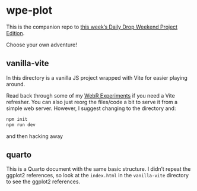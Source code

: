 # wpe-plot

This is the companion repo to [this week’s Daily Drop Weekend Project
Edition]().

Choose your own adventure!

## vanilla-vite

In this directory is a vanilla JS project wrapped with Vite for easier
playing around.

Read back through some of my [WebR
Experiments](https://rud.is/webr-experiments/) if you need a Vite
refresher. You can also just reorg the files/code a bit to serve it from
a simple web server. However, I suggest changing to the directory and:

``` bash
npm init
npm run dev
```

and then hacking away

## quarto

This is a Quarto document with the same basic structure. I didn’t repeat
the ggplot2 references, so look at the `index.html` in the
`vanilla-vite` directory to see the ggplot2 references.
